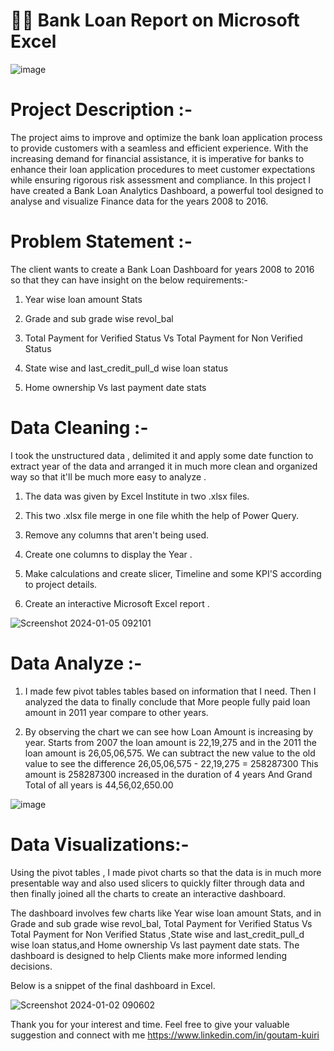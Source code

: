 # 🏦💵 Bank Loan Report on Microsoft Excel 

![image](https://github.com/GoutamKuiri99/Bank_Loan_Dashboard_Excel_Project/assets/154737280/cbe54ae9-fd40-46c9-b5b7-9ead534dd86f)

# Project Description :-
 The project aims to improve and optimize the bank loan application process to provide customers with a seamless and efficient experience. With the increasing demand for financial assistance, it is imperative for banks to enhance their loan application procedures to meet customer expectations while ensuring rigorous risk assessment and compliance.
In this project I have created a Bank Loan Analytics Dashboard, a powerful tool designed to analyse and visualize Finance data for the years 2008 to 2016.

# Problem Statement :-
  The client wants to create a Bank Loan Dashboard for years 2008 to 2016 so that they can have insight on the below requirements:-

1. Year wise loan amount Stats

2. Grade and sub grade wise revol_bal

3. Total Payment for Verified Status Vs Total Payment for Non Verified Status

4. State wise and last_credit_pull_d wise loan status

5. Home ownership Vs last payment date stats

# Data Cleaning :-
I took the unstructured data , delimited it and apply some date function to extract year  of the data and arranged it in much more clean and organized way so that it'll
 be much more easy to analyze .

1. The data was given by Excel Institute in two .xlsx files.

2. This two .xlsx file merge in one file whith the help of Power Query.
  
3. Remove any columns that aren't being used.
 
4. Create one  columns to display the Year .
 
5. Make calculations and create slicer, Timeline and some KPI'S according to project details.
 
6. Create an interactive Microsoft Excel report .

![Screenshot 2024-01-05 092101](https://github.com/GoutamKuiri99/Bank_Loan_Dashboard_Excel_Project/assets/154737280/b546a707-8dac-4001-8efe-466c64fd9612)

# Data Analyze :-
1. I made few pivot tables tables based on information that I need. Then I analyzed the data to finally conclude that More people fully paid loan amount in 2011 year compare to other years.

2. By observing the chart we can see how Loan Amount is increasing by year.
   Starts from 2007 the loan amount is 22,19,275 and in the 2011 the loan amount is 26,05,06,575.
   We can subtract the new value to the old value to see the difference 26,05,06,575 - 22,19,275 = 258287300
   This amount is 258287300 increased in the duration of 4 years
   And Grand Total of all years is  44,56,02,650.00 

![image](https://github.com/GoutamKuiri99/Bank_Loan_Dashboard_Excel_Project/assets/154737280/018c01a6-c72c-4611-906c-7d48e7c8f34a) 

# Data Visualizations:-
Using the pivot tables , I made pivot charts so that the data is in much more presentable way and also used slicers to quickly filter through data and then finally joined all the charts to create an interactive dashboard.

The dashboard involves few charts like Year wise loan amount Stats, and in Grade and sub grade wise revol_bal, Total Payment for Verified Status Vs Total Payment for Non Verified Status ,State wise and last_credit_pull_d wise loan status,and Home ownership Vs last payment date stats. The dashboard is designed to help Clients make more informed lending decisions. 

Below is a snippet of the final dashboard in Excel.

![Screenshot 2024-01-02 090602](https://github.com/GoutamKuiri99/Bank_Loan_Dashboard_Excel_Project/assets/154737280/f5b30416-7cfc-434c-a154-1ac2fcceb60b)

Thank you for your interest and time. Feel free to give your valuable suggestion and connect with me 
https://www.linkedin.com/in/goutam-kuiri







